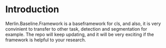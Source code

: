 # Introduction
Merlin.Baseline.Framework is a baseframework for cls, and also, it is very convinient to transfer to other task, detection and segmentation for example. The repo will keep updating, and it will be very exciting if the framework is helpful to your research.
